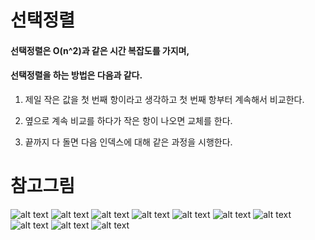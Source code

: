 # 선택정렬
#### 선택정렬은 O(n^2)과 같은 시간 복잡도를 가지며,   
#### 선택정렬을 하는 방법은 다음과 같다.

1. 제일 작은 값을 첫 번째 항이라고 생각하고 첫 번째 항부터 계속해서 비교한다.

2. 옆으로 계속 비교를 하다가 작은 항이 나오면 교체를 한다.   

3. 끝까지 다 돌면 다음 인덱스에 대해 같은 과정을 시행한다.  

# 참고그림
![alt text](image-1.png)
![alt text](image-2.png)
![alt text](image-3.png)
![alt text](image-4.png)
![alt text](image-5.png)
![alt text](image-6.png)
![alt text](image-7.png)
![alt text](image-8.png)
![alt text](image-9.png)
![alt text](image-10.png)
